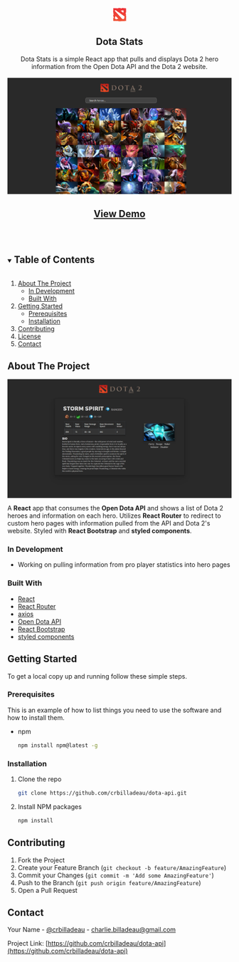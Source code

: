 <!-- PROJECT LOGO -->
<br />
<p align="center">
  <a href="https://github.com/crbilladeau/dota-api">
    <img src="public/favicon.ico" alt="Logo" width="32" height="32">
  </a>

  <h2 align="center">Dota Stats</h3>

  <p align="center">
    Dota Stats is a simple React app that pulls and displays Dota 2 hero information from the Open Dota API and the Dota 2 website.
    <br />
    <br />
     <img src="https://github.com/crbilladeau/portfolio/blob/master/src/assets/images/dota-stats.png?raw=true" alt="Dota App Screenshot" width="1000">
    <br />
  </p>
  <h2 align="center"><a href="https://crbilladeau.github.io/dota-api/#/">View Demo</a></h2>
  <br />
</p>



<!-- TABLE OF CONTENTS -->
<details open="open">
  <summary><h2 style="display: inline-block">Table of Contents</h2></summary>
  <ol>
    <li>
      <a href="#about-the-project">About The Project</a>
      <ul>
        <li><a href="#in-development">In Development</a></li>
      </ul>
      <ul>
        <li><a href="#built-with">Built With</a></li>
      </ul>
    </li>
    <li>
      <a href="#getting-started">Getting Started</a>
      <ul>
        <li><a href="#prerequisites">Prerequisites</a></li>
        <li><a href="#installation">Installation</a></li>
      </ul>
    </li>
    <li><a href="#contributing">Contributing</a></li>
    <li><a href="#license">License</a></li>
    <li><a href="#contact">Contact</a></li>
  </ol>
</details>



<!-- ABOUT THE PROJECT -->
## About The Project

<div align="center">
   <div style="display: flex; align-items: flex-start;">
     <img src="https://github.com/crbilladeau/portfolio/blob/master/src/assets/images/dota-stats2.png?raw=true" alt="Dota Stats Screenshot" width="1000">
     <br />
  </div>
</div>

A **React** app that consumes the **Open Dota API** and shows a list of Dota 2 heroes and information on each hero. Utilizes **React Router** to redirect to custom hero pages with information pulled from the API and Dota 2's website. Styled with **React Bootstrap** and **styled components**.

### In Development

* Working on pulling information from pro player statistics into hero pages

### Built With

* [React](https://reactjs.org/)
* [React Router](https://reactrouter.com/web/guides/quick-start)
* [axios](https://github.com/axios/axios)
* [Open Dota API](https://docs.opendota.com/)
* [React Bootstrap](https://react-bootstrap.github.io/)
* [styled components](https://styled-components.com/)



<!-- GETTING STARTED -->
## Getting Started

To get a local copy up and running follow these simple steps.

### Prerequisites

This is an example of how to list things you need to use the software and how to install them.
* npm
  ```sh
  npm install npm@latest -g
  ```

### Installation

1. Clone the repo
   ```sh
   git clone https://github.com/crbilladeau/dota-api.git
   ```
2. Install NPM packages
   ```sh
   npm install
   ```


<!-- CONTRIBUTING -->
## Contributing

1. Fork the Project
2. Create your Feature Branch (`git checkout -b feature/AmazingFeature`)
3. Commit your Changes (`git commit -m 'Add some AmazingFeature'`)
4. Push to the Branch (`git push origin feature/AmazingFeature`)
5. Open a Pull Request


<!-- CONTACT -->
## Contact

Your Name - [@crbilladeau](https://twitter.com/crbilladeau) - charlie.billadeau@gmail.com

Project Link: [https://github.com/crbilladeau/dota-api](https://github.com/crbilladeau/dota-api)

